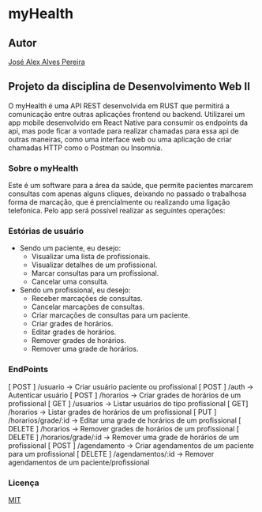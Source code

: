 # myHealth

## Autor
[José Alex Alves Pereira](https://alexalves.herokuapp.com)

## Projeto da disciplina de Desenvolvimento Web II

O myHealth é uma API REST desenvolvida em RUST que permitirá a comunicação entre outras aplicações frontend ou backend. Utilizarei um app mobile desenvolvido em React Native para consumir os endpoints da api, mas pode ficar a vontade para realizar chamadas para essa api de outras maneiras, como uma interface web ou uma aplicação de criar chamadas HTTP como o Postman ou Insomnia.

### Sobre o myHealth
Este é um software para a área da saúde, que permite pacientes marcarem consultas com apenas alguns cliques, deixando no passado o trabalhosa forma de marcação, que é prencialmente ou realizando uma ligação telefonica. Pelo app será possível realizar as seguintes operações:

### Estórias de usuário
- Sendo um paciente, eu desejo:
  - Visualizar uma lista de profissionais.
  - Visualizar detalhes de um profissional.
  - Marcar consultas para um profissional.
  - Cancelar uma consulta.
- Sendo um profissional, eu desejo:
  - Receber marcações de consultas.
  - Cancelar marcações de consultas.
  - Criar marcações de consultas para um paciente.
  - Criar grades de horários.
  - Editar grades de horários.
  - Remover grades de horários.
  - Remover uma grade de horários.


### EndPoints

 [ POST ] /usuario -> Criar usuário paciente ou profissional
 [ POST ] /auth -> Autenticar usuário
 [ POST ] /horarios -> Criar grades de horários de um profissional
 [ GET ] /usuarios -> Listar usuários do tipo profissional
 [ GET] /horarios -> Listar grades de horários de um profissional
 [ PUT ] /horarios/grade/:id -> Editar uma grade de horários de um profissional
 [ DELETE ] /horarios -> Remover grades de horários de um profissional
 [ DELETE ] /horarios/grade/:id -> Remover uma grade de horários de um profissional
 [ POST ] /agendamento -> Criar agendamentos de um paciente para um profissional
 [ DELETE ] /agendamentos/:id -> Remover agendamentos de um paciente/profissional

### Licença
[MIT](https://choosealicense.com/licenses/mit/)
